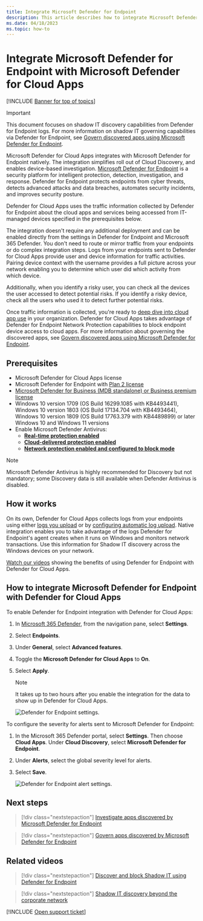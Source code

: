 ```yaml
---
title: Integrate Microsoft Defender for Endpoint
description: This article describes how to integrate Microsoft Defender for Endpoint with Defender for Cloud Apps for enhanced visibility into Shadow IT and risk management.
ms.date: 04/18/2023
ms.topic: how-to
---
```


# Integrate Microsoft Defender for Endpoint with Microsoft Defender for Cloud Apps

[!INCLUDE [Banner for top of topics](includes/banner.md)]

> [!IMPORTANT]
> This document focuses on shadow IT discovery capabilities from Defender for Endpoint logs. For more information on shadow IT governing capabilities via Defender for Endpoint, see [Govern discovered apps using Microsoft Defender for Endpoint](mde-govern.md).

Microsoft Defender for Cloud Apps integrates with Microsoft Defender for Endpoint natively. The integration simplifies roll out of Cloud Discovery, and enables device-based investigation. [Microsoft Defender for Endpoint](/microsoft-365/security/defender-endpoint/microsoft-defender-endpoint) is a security platform for intelligent protection, detection, investigation, and response. Defender for Endpoint protects endpoints from cyber threats, detects advanced attacks and data breaches, automates security incidents, and improves security posture.

Defender for Cloud Apps uses the traffic information collected by Defender for Endpoint about the cloud apps and services being accessed from IT-managed devices specified in the prerequisites below.

The integration doesn't require any additional deployment and can be enabled directly from the settings in Defender for Endpoint and Microsoft 365 Defender. You don't need to route or mirror traffic from your endpoints or do complex integration steps. Logs from your endpoints sent to Defender for Cloud Apps provide user and device information for traffic activities. Pairing device context with the username provides a full picture across your network enabling you to determine which user did which activity from which device.

Additionally, when you identify a risky user, you can check all the devices the user accessed to detect potential risks. If you identify a risky device, check all the users who used it to detect further potential risks.

Once traffic information is collected, you're ready to [deep dive into cloud app use](discovered-apps.md#deep-dive-into-discovered-apps) in your organization. Defender for Cloud Apps takes advantage of Defender for Endpoint Network Protection capabilities to block endpoint device access to cloud apps. For more information about governing the discovered apps, see [Govern discovered apps using Microsoft Defender for Endpoint](mde-govern.md).

## Prerequisites

- Microsoft Defender for Cloud Apps license
- Microsoft Defender for Endpoint with [Plan 2 license](/microsoft-365/security/defender-endpoint/defender-endpoint-plan-1-2)
- [Microsoft Defender for Business (MDB standalone) or Business premium license](/microsoft-365/security/defender-endpoint/defender-endpoint-plan-1-2)
- Windows 10 version 1709 (OS Build 16299.1085 with KB4493441), Windows 10 version 1803 (OS Build 17134.704 with KB4493464), Windows 10 version 1809 (OS Build 17763.379 with KB4489899) or later Windows 10 and Windows 11 versions
- Enable Microsoft Defender Antivirus:
  - **[Real-time protection enabled](/microsoft-365/security/defender-endpoint/configure-real-time-protection-microsoft-defender-antivirus)**
  - **[Cloud-delivered protection enabled](/microsoft-365/security/defender-endpoint/enable-cloud-protection-microsoft-defender-antivirus)**
  - **[Network protection enabled and configured to block mode](/microsoft-365/security/defender-endpoint/enable-network-protection)**

> [!NOTE]
> Microsoft Defender Antivirus is highly recommended for Discovery but not mandatory; some Discovery data is still available when Defender Antivirus is disabled.

## How it works

On its own, Defender for Cloud Apps collects logs from your endpoints using either [logs you upload](create-snapshot-cloud-discovery-reports.md) or by [configuring automatic log upload](discovery-docker.md). Native integration enables you to take advantage of the logs Defender for Endpoint's agent creates when it runs on Windows and monitors network transactions. Use this information for Shadow IT discovery across the Windows devices on your network.

[Watch our videos](#related-videos) showing the benefits of using Defender for Endpoint with Defender for Cloud Apps.

## How to integrate Microsoft Defender for Endpoint with Defender for Cloud Apps

To enable Defender for Endpoint integration with Defender for Cloud Apps:

1. In [Microsoft 365 Defender](https://security.microsoft.com), from the navigation pane, select **Settings**.
1. Select **Endpoints**.
1. Under **General**, select **Advanced features**.
1. Toggle the **Microsoft Defender for Cloud Apps** to **On**.
1. Select **Apply**.

    >[!NOTE]
    > It takes up to two hours after you enable the integration for the data to show up in Defender for Cloud Apps.
    >

    ![Defender for Endpoint settings.](media/mde-settings.png)

To configure the severity for alerts sent to Microsoft Defender for Endpoint:

1. In the Microsoft 365 Defender portal, select **Settings**. Then choose **Cloud Apps**. Under **Cloud Discovery**, select **Microsoft Defender for Endpoint**.
1. Under **Alerts**, select the global severity level for alerts.
1. Select **Save**.

    ![Defender for Endpoint alert settings.](media/mde-alert-severity-settings.png)

## Next steps

> [!div class="nextstepaction"]
> [Investigate apps discovered by Microsoft Defender for Endpoint](mde-investigation.md)

> [!div class="nextstepaction"]
> [Govern apps discovered by Microsoft Defender for Endpoint](mde-govern.md)

## Related videos

> [!div class="nextstepaction"]
> [Discover and block Shadow IT using Defender for Endpoint](https://www.youtube.com/watch?v=MsHkTOoqSQo)

> [!div class="nextstepaction"]
> [Shadow IT discovery beyond the corporate network](https://www.youtube.com/watch?v=f8hbvbY1Hnc)

[!INCLUDE [Open support ticket](includes/support.md)]
